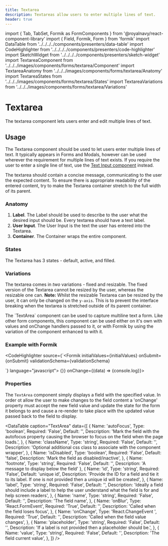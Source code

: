 ```yaml
---
title: Textarea
description: Textareas allow users to enter multiple lines of text.
header: true
---
```


import { Tab, TabSet, Formik as FormComponents } from '@royalnavy/react-component-library'
import { Field, Formik, Form } from 'formik'
import DataTable from '../../../../components/presenters/data-table'
import CodeHighlighter from '../../../../components/presenters/code-highlighter'
import SketchWidget from '../../../../components/presenters/sketch-widget'
import TextareaComponent from '../../../images/components/forms/textarea/Component'
import TextareaAnatomy from '../../../images/components/forms/textarea/Anatomy'
import TextareaStates from '../../../images/components/forms/textarea/States'
import TextareaVariations from '../../../images/components/forms/textarea/Variations'

# Textarea
The textarea component lets users enter and edit multiple lines of text.

<TextareaComponent />

## Usage
The Textarea component should be used to let users enter multiple lines of text. It typically appears in Forms and Modals, however can be used wherever the requirement for multiple lines of text exists. If you require the user to enter a single line of text, use the [Text Input component](/components/form/input) instead.


<TabSet>

<Tab title="Design">

<SketchWidget name="Textarea" href="/standards-toolkit.sketch" />

The textarea should contain a concise message, communicating to the user the expected content. To ensure there is appropriate readability of the entered content, try to make the Textarea container stretch to the full width of its parent.

### Anatomy

<TextareaAnatomy />

1. **Label**. The Label should be used to describe to the user what the desired input should be. Every textarea should have a text label.
2. **User Input**. The User Input is the text the user has entered into the Textarea.
3. **Container**. The Container wraps the entire component.

### States

<TextareaStates />

The Textarea has 3 states - default, active, and filled.


### Variations

<TextareaVariations />

The textarea comes in _two_ variations - fixed and resizable. The fixed version of the Textarea cannot be resized by the user, whereas the resizable one can. **Note:** Whilst the resizable Textarea can be resized by the user, it can only be changed on the `y-axis`. This is to prevent the interface breaking when the textarea is stretched outside of its parent container.

</Tab>

<Tab title="Develop">
The `TextArea` component can be used to capture multiline text a form. Like other form components, this component can be used
either on it's own with values and onChange handlers passed to it, or with Formik by using the variation of the component enhanced to with it.

### Example with Formik
<CodeHighlighter source={`<Formik 
  initialValues={initialValues} 
  onSubmit={onSubmit} 
  validationSchema={validationSchema}
>
<Form>
   <Field
      name="description"
      component={FormComponents.TextArea}
      label="Description"
    />
</Form>
</Formik>`} language="javascript">
  <Formik initialValues={{description: ''}} onBlur={() => {}} onChange={(data) => {console.log}}> 
  <Form>
     <Field
        name="description"
        component={FormComponents.TextArea}
        label="Description"
      />
  </Form>
  </Formik>
</CodeHighlighter>


### Properties
The `TextArea` component simply displays a field with the specified value. In order ot allow the user to make changes to
the field content a 'onChange' property must accept the new field value and update the state for the form it belongs to and 
cause a re-render to take place with the updated value passed back to the field to display.

<DataTable caption="TextArea" data={[
  {
    Name: 'autoFocus',
    Type: 'boolean',
    Required: 'False',
    Default: '',
    Description: 'Mark the field with the autofocus property causing the browser to focus on the field when the page loads.',
  },
  {
    Name: 'className',
    Type: 'string',
    Required: 'False',
    Default: '',
    Description: 'Optional additional css class to associate with the component wrapper',
  },
  {
    Name: 'isDisabled',
    Type: 'boolean',
    Required: 'False',
    Default: 'false',
    Description: 'Mark the field as disabled/inactive',
  },
  {
    Name: 'footnote',
    Type: 'string',
    Required: 'False',
    Default: '',
    Description: 'A message to display below the field'
  },
  {
    Name: 'id',
    Type: 'string',
    Required: 'False',
    Default: 'unique id',
    Description: 'Provide the ID for a field and tie it to its label. If one is not provided then a unique id will be created',
  },
  {
    Name: 'label',
    Type: 'string',
    Required: 'False',
    Default: '',
    Description: 'Ideally a field should include a label to help the user understand what the field is for and help screen readers',
  },
  {
    Name: 'name',
    Type: 'string',
    Required: 'False',
    Default: '',
    Description: 'The field name',
  },
  {
    Name: 'onBlur',
    Type: 'React.FormEvent<Element>',
    Required: 'True',
    Default: '',
    Description: 'Called when the field loses focus',
  },
  {
    Name: 'onChange',
    Type: 'React.ChangeEvent <HTMLTextAreaElement>',
    Required: 'True',
    Default: '',
    Description: 'Called when the field value changes',
  },
  {
    Name: 'placeholder',
    Type: 'string',
    Required: 'False',
    Default: '',
    Description: 'If a label is not provided then a placeholder should be.',
  },
  {
    Name: 'value',
    Type: 'string',
    Required: 'False',
    Default: '',
    Description: 'The field current value',
  },
]} />
</Tab>
</TabSet>
